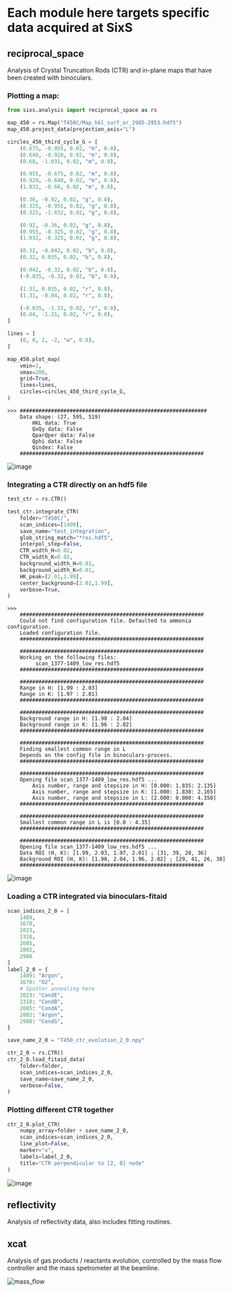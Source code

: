 # Each module here targets specific data acquired at SixS

## reciprocal_space
Analysis of Crystal Truncation Rods (CTR) and in-plane maps that have been
created with binoculars.

### Plotting a map:

```python
from sixs.analysis import reciprocal_space as rs

map_450 = rs.Map("T450C/Map_hkl_surf_or_2905-2953.hdf5")
map_450.project_data(projection_axis="L")

circles_450_third_cycle_G = [
    (0.675, -0.955, 0.02, "m", 0.8),
    (0.640, -0.920, 0.02, "m", 0.8),
    (0.68, -1.031, 0.02, "m", 0.8),

    (0.955, -0.675, 0.02, "m", 0.8),
    (0.920, -0.640, 0.02, "m", 0.8),
    (1.031, -0.68, 0.02, "m", 0.8),

    (0.36, -0.92, 0.02, "g", 0.8),
    (0.325, -0.955, 0.02, "g", 0.8),
    (0.325, -1.032, 0.02, "g", 0.8),

    (0.92, -0.36, 0.02, "g", 0.8),
    (0.955, -0.325, 0.02, "g", 0.8),
    (1.032, -0.325, 0.02, "g", 0.8),

    (0.32, -0.042, 0.02, "b", 0.8),
    (0.32, 0.035, 0.02, "b", 0.8),

    (0.042, -0.32, 0.02, "b", 0.8),
    (-0.035, -0.32, 0.02, "b", 0.8),

    (1.31, 0.035, 0.02, "r", 0.8),
    (1.31, -0.04, 0.02, "r", 0.8),

    (-0.035, -1.31, 0.02, "r", 0.8),
    (0.04, -1.31, 0.02, "r", 0.8),
]

lines = [
    (0, 0, 2, -2, "w", 0.8),
]

map_450.plot_map(
    vmin=1,
    vmax=200,
    grid=True,
    lines=lines,
    circles=circles_450_third_cycle_G,
)
```

```
>>> ############################################################
    Data shape: (27, 595, 519)
    	HKL data: True
    	QxQy data: False
    	QparQper data: False
    	Qphi data: False
    	Qindex: False
    ###########################################################
```
![image](https://user-images.githubusercontent.com/51970962/195026398-76fa7a75-285f-4306-b49e-e29cecd98833.png)


### Integrating a CTR directly on an hdf5 file
```python
test_ctr = rs.CTR()

test_ctr.integrate_CTR(
    folder="T450C/",
    scan_indices=[1409],
    save_name="test_integration",
    glob_string_match="*res.hdf5",
    interpol_step=False,
    CTR_width_H=0.02,
    CTR_width_K=0.02,
    background_width_H=0.01,
    background_width_K=0.01,
    HK_peak=[2.01,1.99],
    center_background=[2.01,1.99],
    verbose=True,
)
```

```
>>>
    ###########################################################
    Could not find configuration file. Defaulted to ammonia configuration.
    Loaded configuration file.
    ###########################################################

    ###########################################################
    Working on the following files:
    	 scan_1377-1409_low_res.hdf5
    ###########################################################

    ###########################################################
    Range in H: [1.99 : 2.03]
    Range in K: [1.97 : 2.01]
    ###########################################################

    ###########################################################
    Background range in H: [1.98 : 2.04]
    Background range in K: [1.96 : 2.02]
    ###########################################################

    ###########################################################
    Finding smallest common range in L
    Depends on the config file in binoculars-process.
    ###########################################################

    ###########################################################
    Opening file scan_1377-1409_low_res.hdf5 ...
    	Axis number, range and stepsize in H: [0.000: 1.835: 2.135]
    	Axis number, range and stepsize in K: [1.000: 1.830: 2.165]
    	Axis number, range and stepsize in L: [2.000: 0.000: 4.350]
    ###########################################################

    ###########################################################
    Smallest common range in L is [0.0 : 4.35]
    ###########################################################

    ###########################################################
    Opening file scan_1377-1409_low_res.hdf5 ...
    Data ROI (H, K): [1.99, 2.03, 1.97, 2.01] ; [31, 39, 28, 36]
    Background ROI (H, K): [1.98, 2.04, 1.96, 2.02] ; [29, 41, 26, 38]
    ###########################################################
```
![image](https://user-images.githubusercontent.com/51970962/195029370-9eaabf2c-78fd-4d5e-a0be-1baf0238aff0.png)

### Loading a CTR integrated via binoculars-fitaid

```python
scan_indices_2_0 = [
    1409,
    1670,
    2023,
    2318,
    2605,
    2802,
    2988
]
label_2_0 = {
    1409: "Argon",
    1670: "O2",
    # Sputter annealing here
    2023: "CondE",
    2318: "CondB",
    2605: "CondA",
    2802: "Argon",
    2988: "CondG",
}

save_name_2_0 = "T450_ctr_evolution_2_0.npy"

ctr_2_0 = rs.CTR()
ctr_2_0.load_fitaid_data(
    folder=folder,
    scan_indices=scan_indices_2_0,
    save_name=save_name_2_0,
    verbose=False,
)
```
### Plotting different CTR together
```python
ctr_2_0.plot_CTR(
    numpy_array=folder + save_name_2_0,
    scan_indices=scan_indices_2_0,
    line_plot=False,
    marker="x",
    labels=label_2_0,
    title="CTR perpendicular to [2, 0] node"
)
```
![image](https://user-images.githubusercontent.com/51970962/195031221-686fb1b2-4522-44c4-b27c-3c3b0ad555b2.png)

## reflectivity
Analysis of reflectivity data, also includes fitting routines.

## xcat
Analysis of gas products / reactants evolution, controlled by the mass flow controller and the mass spetrometer at the beamline.

![mass_flow](https://user-images.githubusercontent.com/51970962/150782601-01500902-614c-4bd3-bfed-7ea41dfe1cc8.png)